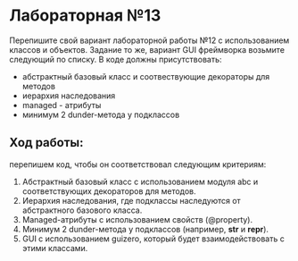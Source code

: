 # Лабораторная №13
Перепишите свой вариант лабораторной работы №12 с использованием классов и объектов.
Задание то же, вариант GUI фреймворка возьмите следующий по списку.
В коде должны присутствовать:
- абстрактный базовый класс и соотвествующие декораторы для методов
- иерархия наследования
- managed - атрибуты
- минимум 2 dunder-метода у подклассов
## Ход работы:
перепишем  код, чтобы он соответствовал следующим критериям:
1. Абстрактный базовый класс с использованием модуля abc и соответствующих декораторов для методов.
2. Иерархия наследования, где подклассы наследуются от абстрактного базового класса.
3. Managed-атрибуты с использованием свойств (@property).
4. Минимум 2 dunder-метода у подклассов (например, __str__ и __repr__).
5. GUI с использованием guizero, который будет взаимодействовать с этими классами.
